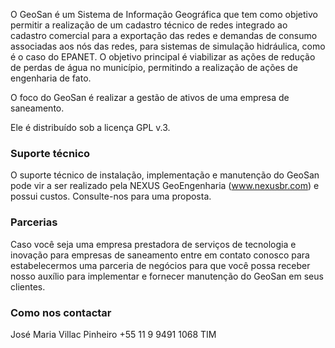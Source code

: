 O GeoSan é um Sistema de Informação Geográfica que tem como objetivo permitir a realização de um cadastro técnico de redes integrado ao cadastro comercial para a exportação das redes e demandas de consumo associadas aos nós das redes, para sistemas de simulação hidráulica, como é o caso do EPANET. O objetivo principal é viabilizar as ações de redução de perdas de água no município, permitindo a realização de ações de engenharia de fato.
 
O foco do GeoSan é realizar a gestão de ativos de uma empresa de saneamento.

Ele é distribuído sob a licença GPL v.3.

### Suporte técnico ###
 
O suporte técnico de instalação, implementação e manutenção do GeoSan pode vir a ser realizado pela NEXUS GeoEngenharia (www.nexusbr.com) e possui custos. Consulte-nos para uma proposta.
 
### Parcerias ###

Caso você seja uma empresa prestadora de serviços de tecnologia e inovação para empresas de saneamento entre em contato conosco para estabelecermos uma parceria de negócios para que você possa receber nosso auxílio para implementar e fornecer manutenção do GeoSan em seus clientes.

### Como nos contactar ###
 
José Maria Villac Pinheiro +55 11 9 9491 1068 TIM